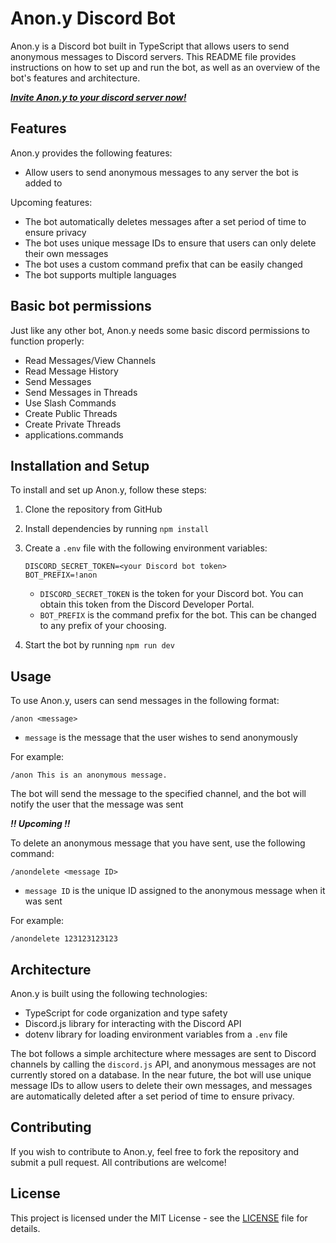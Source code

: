 # Anon.y Discord Bot

Anon.y is a Discord bot built in TypeScript that allows users to send anonymous messages to Discord servers. This README file provides instructions on how to set up and run the bot, as well as an overview of the bot's features and architecture.

***[Invite Anon.y to your discord server now!](https://discord.com/api/oauth2/authorize?client_id=1098515972396167178&permissions=380104674304&scope=bot%20applications.commands)***

## Features

Anon.y provides the following features:

- Allow users to send anonymous messages to any server the bot is added to

Upcoming features:

- The bot automatically deletes messages after a set period of time to ensure privacy
- The bot uses unique message IDs to ensure that users can only delete their own messages
- The bot uses a custom command prefix that can be easily changed
- The bot supports multiple languages

## Basic bot permissions

Just like any other bot, Anon.y needs some basic discord permissions to function properly:

- Read Messages/View Channels
- Read Message History
- Send Messages
- Send Messages in Threads
- Use Slash Commands
- Create Public Threads
- Create Private Threads
- applications.commands

## Installation and Setup

To install and set up Anon.y, follow these steps:

1. Clone the repository from GitHub
2. Install dependencies by running `npm install`
3. Create a `.env` file with the following environment variables:

   ```
   DISCORD_SECRET_TOKEN=<your Discord bot token>
   BOT_PREFIX=!anon
   ```
   
   - `DISCORD_SECRET_TOKEN` is the token for your Discord bot. You can obtain this token from the Discord Developer Portal.
   - `BOT_PREFIX` is the command prefix for the bot. This can be changed to any prefix of your choosing.

4. Start the bot by running `npm run dev`

## Usage

To use Anon.y, users can send messages in the following format:

```
/anon <message>
```

- `message` is the message that the user wishes to send anonymously

For example:

```
/anon This is an anonymous message.
```

The bot will send the message to the specified channel, and the bot will notify the user that the message was sent

***!! Upcoming !!***

To delete an anonymous message that you have sent, use the following command:

```
/anondelete <message ID>
```

- `message ID` is the unique ID assigned to the anonymous message when it was sent

For example:

```
/anondelete 123123123123
```

## Architecture

Anon.y is built using the following technologies:

- TypeScript for code organization and type safety
- Discord.js library for interacting with the Discord API
- dotenv library for loading environment variables from a `.env` file

The bot follows a simple architecture where messages are sent to Discord channels by calling the `discord.js` API, and anonymous messages are not currently stored on a database. In the near future, the bot will use unique message IDs to allow users to delete their own messages, and messages are automatically deleted after a set period of time to ensure privacy.

## Contributing

If you wish to contribute to Anon.y, feel free to fork the repository and submit a pull request. All contributions are welcome!

## License

This project is licensed under the MIT License - see the [LICENSE](https://github.com/mark-p7/Anony/blob/main/LICENSE) file for details.
